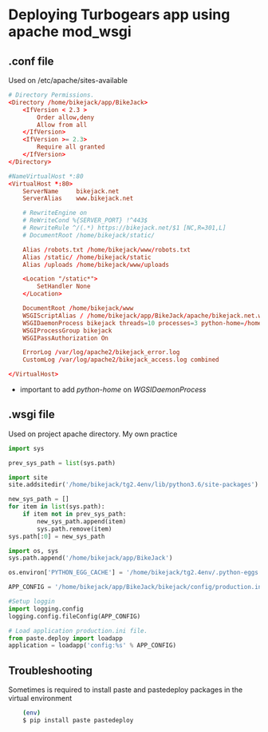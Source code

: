 # Deploying Turbogears app using apache mod_wsgi

## .conf file

Used on /etc/apache/sites-available

```conf
# Directory Permissions.
<Directory /home/bikejack/app/BikeJack>
    <IfVersion < 2.3 >
        Order allow,deny
        Allow from all
    </IfVersion>
    <IfVersion >= 2.3>
        Require all granted
    </IfVersion>
</Directory>

#NameVirtualHost *:80
<VirtualHost *:80>
    ServerName     bikejack.net
    ServerAlias    www.bikejack.net

    # RewriteEngine on
    # ReWriteCond %{SERVER_PORT} !^443$
    # RewriteRule ^/(.*) https://bikejack.net/$1 [NC,R=301,L]
    # DocumentRoot /home/bikejack/static/

    Alias /robots.txt /home/bikejack/www/robots.txt
    Alias /static/ /home/bikejack/static
    Alias /uploads /home/bikejack/www/uploads

    <Location "/static*">
        SetHandler None
    </Location>

    DocumentRoot /home/bikejack/www
    WSGIScriptAlias / /home/bikejack/app/BikeJack/apache/bikejack.net.wsgi
    WSGIDaemonProcess bikejack threads=10 processes=3 python-home=/home/bikejack/tg2.4env
    WSGIProcessGroup bikejack
    WSGIPassAuthorization On

    ErrorLog /var/log/apache2/bikejack_error.log
    CustomLog /var/log/apache2/bikejack_access.log combined

</VirtualHost>
```

* important to add *python-home* on *WGSIDaemonProcess*

## .wsgi file

Used on project apache directory. My own practice

```python
import sys

prev_sys_path = list(sys.path)

import site
site.addsitedir('/home/bikejack/tg2.4env/lib/python3.6/site-packages')

new_sys_path = []
for item in list(sys.path):
    if item not in prev_sys_path:
        new_sys_path.append(item)
        sys.path.remove(item)
sys.path[:0] = new_sys_path

import os, sys
sys.path.append('/home/bikejack/app/BikeJack')

os.environ['PYTHON_EGG_CACHE'] = '/home/bikejack/tg2.4env/.python-eggs'

APP_CONFIG = '/home/bikejack/app/BikeJack/bikejack/config/production.ini'

#Setup loggin
import logging.config
logging.config.fileConfig(APP_CONFIG)

# Load application production.ini file.
from paste.deploy import loadapp
application = loadapp('config:%s' % APP_CONFIG)
```

## Troubleshooting

Sometimes is required to install paste and pastedeploy packages in the virtual environment

```bash
    (env)
    $ pip install paste pastedeploy
```

